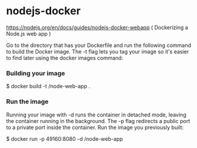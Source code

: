 # nodejs-docker 
 https://nodejs.org/en/docs/guides/nodejs-docker-webapp  ( Dockerizing a Node.js web app )

Go to the directory that has your Dockerfile and run the following command to build the Docker image. 
The -t flag lets you tag your image so it's easier to find later using the docker images command:

### Building your image
$ docker build -t <your username>/node-web-app .

### Run the image
Running your image with -d runs the container in detached mode, leaving the container running in the background. The -p flag redirects a public port to a private port inside the container. Run the image you previously built:

$ docker run -p 49160:8080 -d <your username>/node-web-app
  
